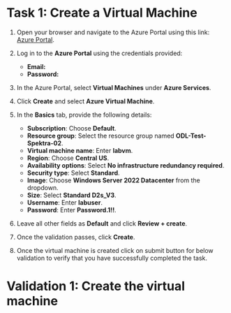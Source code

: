 # Task 1: Create a Virtual Machine

1. Open your browser and navigate to the Azure Portal using this link: [Azure Portal](https://portal.azure.com/).

2. Log in to the **Azure Portal** using the credentials provided:

   - **Email:** **<inject key="AzureAdUserEmail"></inject>**
   - **Password:** **<inject key="AzureAdUserPassword"></inject>**

3. In the Azure Portal, select **Virtual Machines** under **Azure Services**.

4. Click **Create** and select **Azure Virtual Machine**.

5. In the **Basics** tab, provide the following details:

   - **Subscription**: Choose **Default**.  
   - **Resource group**: Select the resource group named **ODL-Test-Spektra-02**.  
   - **Virtual machine name**: Enter **labvm**.  
   - **Region**: Choose **Central US**.  
   - **Availability options**: Select **No infrastructure redundancy required**.  
   - **Security type**: Select **Standard**.  
   - **Image**: Choose **Windows Server 2022 Datacenter** from the dropdown.  
   - **Size**: Select **Standard D2s_V3**.  
   - **Username**: Enter **labuser**.  
   - **Password**: Enter **Password.1!!**.  

6. Leave all other fields as **Default** and click **Review + create**.

7. Once the validation passes, click **Create**.

8. Once the virtual machine is created click on submit button for below validation to verify that you have successfully completed the task.

# Validation 1: Create the virtual machine

<validation step="ee2358a7-d01c-4324-935d-c23346546adb" />
